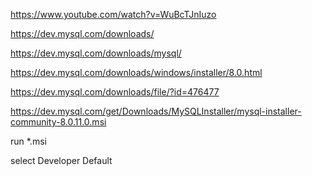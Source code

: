 https://www.youtube.com/watch?v=WuBcTJnIuzo


https://dev.mysql.com/downloads/

https://dev.mysql.com/downloads/mysql/

https://dev.mysql.com/downloads/windows/installer/8.0.html

https://dev.mysql.com/downloads/file/?id=476477

https://dev.mysql.com/get/Downloads/MySQLInstaller/mysql-installer-community-8.0.11.0.msi

run *.msi

select Developer Default

